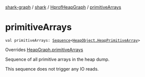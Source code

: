 [shark-graph](../../index.md) / [shark](../index.md) / [HprofHeapGraph](index.md) / [primitiveArrays](./primitive-arrays.md)

# primitiveArrays

`val primitiveArrays: `[`Sequence`](https://kotlinlang.org/api/latest/jvm/stdlib/kotlin.sequences/-sequence/index.html)`<`[`HeapObject.HeapPrimitiveArray`](../-heap-object/-heap-primitive-array/index.md)`>`

Overrides [HeapGraph.primitiveArrays](../-heap-graph/primitive-arrays.md)

Sequence of all primitive arrays in the heap dump.

This sequence does not trigger any IO reads.

